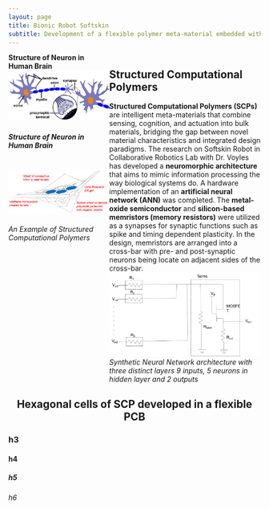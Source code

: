 ```yaml
---
layout: page
title: Bionic Robot Softskin
subtitle: Development of a flexible polymer meta-material embedded with neuromorphic architecture
---
```


<div style="display:flex;">
    <div style="flex:40%;">
        <b>Structure of Neuron in Human Brain</b>
        <br/>
        <img src="/img/projects/bionic-robot-softskin/softskin0.jpg" class = "lazyload">
        <br/>
        <h5>Structure of Neuron in Human Brain</h5>
        <br/>
        <img src="/img/projects/bionic-robot-softskin/softskin1.png" class = "lazyload">
        <br/>
        <h6>An Example of Structured Computational Polymers</h6>
    </div>
    <div style="flex:60%;">
    <h2>Structured Computational Polymers</h2>
    <b>Structured Computational Polymers (SCPs)</b> are intelligent meta-materials that combine sensing, cognition, and actuation into bulk materials, bridging the gap between novel material characteristics and integrated design paradigms. The research on Softskin Robot in Collaborative Robotics Lab with Dr. Voyles has developed a <b>neuromorphic architecture</b> that aims to mimic information processing the way biological systems do. A hardware implementation of an <b>artificial neural network (ANN)</b> was completed. The <b>metal-oxide semiconductor</b> and <b>silicon-based memristors (memory resistors)</b> were utilized as a synapses for synaptic functions such as spike and timing dependent plasticity. In the design, memristors are arranged into a cross-bar with pre- and post-synaptic neurons being locate on adjacent sides of the cross-bar.
    <br/>
    <img src="/img/projects/bionic-robot-softskin/softskin2.png" class = "lazyload" width="100%">
    <br/>
    <i>Synthetic Neural Network architecture with three distinct layers 9 inputs, 5 neurons in hidden layer and 2 outputs</i>
    </div>
</div>

<h2 align="middle">Hexagonal cells of SCP developed in a flexible PCB</h2>

<h3>h3</h3>

<h4>h4</h4>

<h5>h5</h5>

<h6>h6</h6>